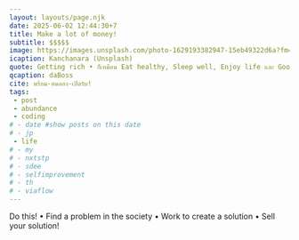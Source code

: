 ```yaml
---
layout: layouts/page.njk
date: 2025-06-02 12:44:30+7
title: Make a lot of money!
subtitle: $$$$$
image: https://images.unsplash.com/photo-1629193382947-15eb49322d6a?fm=jpg&q=60&w=3000&ixlib=rb-4.1.0&ixid=M3wxMjA3fDB8MHxwaG90by1wYWdlfHx8fGVufDB8fHx8fA%3D%3D
icaption: Kanchanara (Unsplash)
quote: Getting rich • ก็เหมือน Eat healthy, Sleep well, Enjoy life และ Good posture!
qcaption: daBoss
cite: พร้อม-ทดลอง-เปิดรับ!
tags: 
 - post
 - abundance
 - coding
# - date #show posts on this date
# - jp
 - life
# - my
# - nxtstp
# - sdee
# - selfimprovement
# - th
# - viaflow
---
```

Do this!
• Find a problem in the society • Work to create a solution • Sell your solution!
